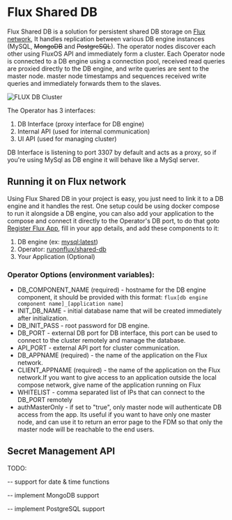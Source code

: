 # Flux Shared DB

Flux Shared DB is a solution for persistent shared DB storage on [Flux network](https://www.runonflux.io), It handles replication between various DB engine instances (MySQL, ~~MongoDB~~ and ~~PostgreSQL~~). The operator nodes discover each other using FluxOS API and immediately form a cluster. Each Operator node is connected to a DB engine using a connection pool, received read queries are proxied directly to the DB engine, and write queries are sent to the master node. master node timestamps and sequences received write queries and immediately forwards them to the slaves.

![FLUX DB Cluster](https://user-images.githubusercontent.com/1296210/184499730-722801f7-e827-4857-902e-fe9a61f36e5f.jpg)

The Operator has 3 interfaces:
1. DB Interface (proxy interface for DB engine)
2. Internal API (used for internal communication)
3. UI API (used for managing cluster)

DB Interface is listening to port 3307 by default and acts as a proxy, so if you're using MySql as DB engine it will behave like a MySql server.

## Running it on Flux network

Using Flux Shared DB in your project is easy, you just need to link it to a DB engine and it handles the rest. One setup could be using docker compose to run it alongside a DB engine, you can also add your application to the compose and connect it directly to the Operator's DB port, to do that goto [Register Flux App](https://home.runonflux.io/apps/registerapp), fill in your app details, and add these components to it:  
1. DB engine (ex: [mysql:latest](https://hub.docker.com/_/mysql))
2. Operator: [runonflux/shared-db](https://hub.docker.com/repository/docker/runonflux/shared-db)
3. Your Application (Optional)

### Operator Options (environment variables):
* DB_COMPONENT_NAME (required) - hostname for the DB engine component, it should be provided with this format: `flux[db engine component name]_[application name]`
* INIT_DB_NAME - initial database name that will be created immediately after initialization.
* DB_INIT_PASS - root password for DB engine.
* DB_PORT - external DB port for DB interface, this port can be used to connect to the cluster remotely and manage the database.
* API_PORT - external API port for cluster communication.
* DB_APPNAME (required) - the name of the application on the Flux network.
* CLIENT_APPNAME (required) - the name of the application on the Flux network.If you want to give access to an application outside the local compose network, give name of the application running on Flux
* WHITELIST - comma separated list of IPs that can connect to the DB_PORT remotely
* authMasterOnly - if set to "true", only master node will authenticate DB access from the app. Its useful if you want to have only one master node, and can use it to return an error page to the FDM so that only the master node will be reachable to the end users.

## Secret Management API



TODO:

-- support for date & time functions

-- implement MongoDB support

-- implement PostgreSQL support

